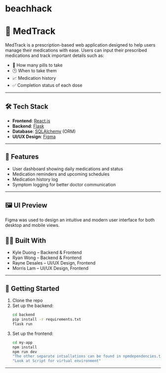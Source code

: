 # beachhack
# 💊 MedTrack

MedTrack is a prescription-based web application designed to help users manage their medications with ease. Users can input their prescribed medications and track important details such as:

- 💊 How many pills to take
- 🕒 When to take them
- 📈 Medication history
- ✅ Completion status of each dose

---

## 🛠 Tech Stack

- **Frontend**: [React.js](https://reactjs.org/)
- **Backend**: [Flask](https://flask.palletsprojects.com/)
- **Database**: [SQLAlchemy](https://www.sqlalchemy.org/) (ORM)
- **UI/UX Design**: [Figma](https://www.figma.com/)

---

## 🚀 Features

- User dashboard showing daily medications and status
- Medication reminders and upcoming schedules
- Medication history log
- Symptom logging for better doctor communication

---

## 🖼 UI Preview
Figma was used to design an intuitive and modern user interface for both desktop and mobile views.

## 👨‍💻 Built With
- Kyle Duong – Backend & Frontend
- Ryan Wong – Backend & Frontend
- Rayne Desales – UI/UX Design, Frontend
- Morris Lam – UI/UX Design, Frontend

---

## 📌 Getting Started
1. Clone the repo
2. Set up the backend:
   ```bash
   cd backend
   pip install -r requirements.txt
   flask run
   ```
3. Set up the frontend:
   ```bash
   cd my-app
   npm install
   npm run dev
   "The other separate intsallations can be found in npmdependencies.txt"
   "Look at Script for virtual environment"
   ```

---